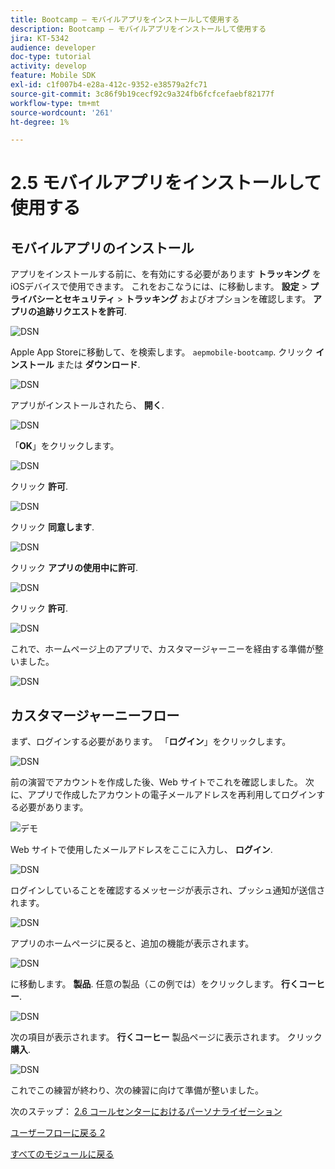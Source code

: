 ```yaml
---
title: Bootcamp — モバイルアプリをインストールして使用する
description: Bootcamp — モバイルアプリをインストールして使用する
jira: KT-5342
audience: developer
doc-type: tutorial
activity: develop
feature: Mobile SDK
exl-id: c1f007b4-e28a-412c-9352-e38579a2fc71
source-git-commit: 3c86f9b19cecf92c9a324fb6fcfcefaebf82177f
workflow-type: tm+mt
source-wordcount: '261'
ht-degree: 1%

---
```


# 2.5 モバイルアプリをインストールして使用する


## モバイルアプリのインストール

アプリをインストールする前に、を有効にする必要があります **トラッキング** をiOSデバイスで使用できます。 これをおこなうには、に移動します。 **設定** > **プライバシーとセキュリティ** > **トラッキング** およびオプションを確認します。 **アプリの追跡リクエストを許可**.

![DSN](./../uc3/images/app4.png)

Apple App Storeに移動して、を検索します。 `aepmobile-bootcamp`. クリック **インストール** または **ダウンロード**.

![DSN](./../uc3/images/app1.png)

アプリがインストールされたら、 **開く**.

![DSN](./../uc3/images/app2.png)

「**OK**」をクリックします。

![DSN](./../uc3/images/app9.png)

クリック **許可**.

![DSN](./../uc3/images/app3.png)

クリック **同意します**.

![DSN](./../uc3/images/app7.png)

クリック **アプリの使用中に許可**.

![DSN](./../uc3/images/app8.png)

クリック **許可**.

![DSN](./../uc3/images/app5.png)

これで、ホームページ上のアプリで、カスタマージャーニーを経由する準備が整いました。

![DSN](./../uc3/images/app12.png)

## カスタマージャーニーフロー

まず、ログインする必要があります。 「**ログイン**」をクリックします。

![DSN](./../uc3/images/app13.png)

前の演習でアカウントを作成した後、Web サイトでこれを確認しました。 次に、アプリで作成したアカウントの電子メールアドレスを再利用してログインする必要があります。

![デモ](./../uc3/images/pv1.png)

Web サイトで使用したメールアドレスをここに入力し、 **ログイン**.

![DSN](./../uc3/images/app14.png)

ログインしていることを確認するメッセージが表示され、プッシュ通知が送信されます。

![DSN](./../uc3/images/app15.png)

アプリのホームページに戻ると、追加の機能が表示されます。

![DSN](./../uc3/images/app17.png)

に移動します。 **製品**. 任意の製品（この例では）をクリックします。 **行くコーヒー**.

![DSN](./images/app19.png)

次の項目が表示されます。 **行くコーヒー** 製品ページに表示されます。 クリック **購入**.

![DSN](./images/app20.png)

これでこの練習が終わり、次の練習に向けて準備が整いました。

次のステップ： [2.6 コールセンターにおけるパーソナライゼーション](./ex6.md)

[ユーザーフローに戻る 2](./uc2.md)

[すべてのモジュールに戻る](../../overview.md)

